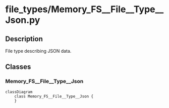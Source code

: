 # file_types/Memory_FS__File__Type__Json.py


## Description
File type describing JSON data.
## Classes
### Memory_FS__File__Type__Json

```mermaid
classDiagram
    class Memory_FS__File__Type__Json {
    }
```
